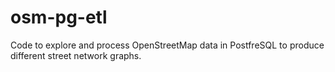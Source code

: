 # osm-pg-etl
Code to explore and process OpenStreetMap data in PostfreSQL to produce different street network graphs.
